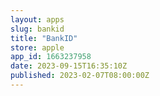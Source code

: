 ```yaml
---
layout: apps
slug: bankid
title: "BankID"
store: apple
app_id: 1663237958
date: 2023-09-15T16:35:10Z
published: 2023-02-07T08:00:00Z
---
```

